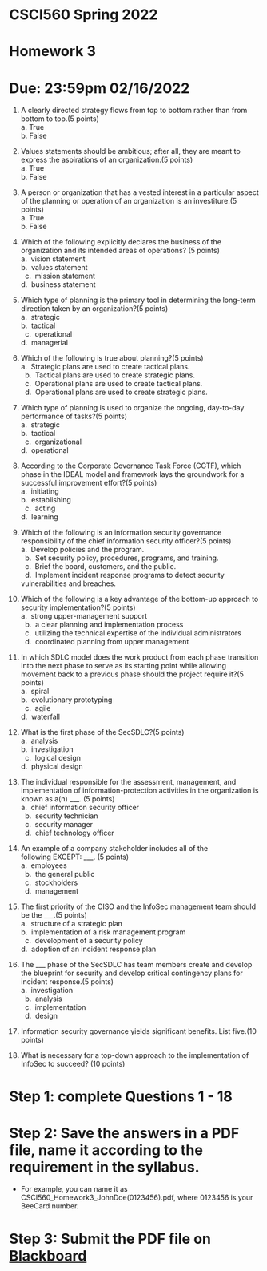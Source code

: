 # CSCI560 Spring 2022
# Homework 3
# Due: 23:59pm 02/16/2022

1. A clearly directed strategy flows from top to bottom rather than from bottom to top.(5 points)<br>
 	a. 	True<br>
 	b. 	False<br>
  
2. Values statements should be ambitious; after all, they are meant to express the aspirations of an organization.(5 points)<br>
 	a. 	True<br>
 	b. 	False<br>
  
  3. A person or organization that has a vested interest in a particular aspect of the planning or operation of an organization is an investiture.(5 points)<br>
 	a. 	True<br>
 	b. 	False<br>
  
  4. Which of the following explicitly declares the business of the organization and its intended areas of operations? (5 points)<br>
  a. 	vision statement<br>	b. 	values statement<br>
 	c. 	mission statement<br>	d. 	business statement<br>
  
  5. Which type of planning is the primary tool in determining the long-term direction taken by an organization?(5 points)<br>
 	a. 	strategic	<br>b. 	tactical<br>
 	c. 	operational<br>	d. 	managerial<br>
  
 6. Which of the following is true about planning?(5 points)<br>
 	a. 	Strategic plans are used to create tactical plans.<br>
 	b. 	Tactical plans are used to create strategic plans.<br>
 	c. 	Operational plans are used to create tactical plans.<br>
 	d. 	Operational plans are used to create strategic plans.<br>
  
  7. Which type of planning is used to organize the ongoing, day-to-day performance of tasks?(5 points)<br>
 	a. 	strategic<br>	b. 	tactical<br>
 	c. 	organizational<br>	d. 	operational<br>
  
  8. According to the Corporate Governance Task Force (CGTF), which phase in the IDEAL model and framework lays the groundwork for a successful improvement effort?(5 points)<br>
 	a. 	initiating<br>	b. 	establishing<br>
 	c. 	acting	<br>d. 	learning<br>
  
  9. Which of the following is an information security governance responsibility of the chief information security officer?(5 points)<br>
 	a. 	Develop policies and the program.<br>
 	b. 	Set security policy, procedures, programs, and training.<br>
 	c. 	Brief the board, customers, and the public.<br>
 	d. 	Implement incident response programs to detect security vulnerabilities and breaches.<br>
  
  10. Which of the following is a key advantage of the bottom-up approach to security implementation?(5 points)<br>
 	a. 	strong upper-management support<br>
 	b. 	a clear planning and implementation process<br>
 	c. 	utilizing the technical expertise of the individual administrators<br>
 	d. 	coordinated planning from upper management<br>
  
  11. In which SDLC model does the work product from each phase transition into the next phase to serve as its starting point while allowing movement back to a previous phase should the project require it?(5 points)<br>
 	a. 	spiral	<br>b. 	evolutionary prototyping<br>
 	c. 	agile	<br>d. 	waterfall<br>
  
  12. What is the first phase of the SecSDLC?(5 points)<br>
 	a. 	analysis	<br>b. 	investigation<br>
 	c. 	logical design<br>	d. 	physical design<br>
  
  13. The individual responsible for the assessment, management, and implementation of information-protection activities in the organization is known as a(n) \_\_\_. (5 points)<br>
  a. 	chief information security officer<br>
 	b. 	security technician<br>
 	c. 	security manager<br>
 	d. 	chief technology officer<br>
  
  14. An example of a company stakeholder includes all of the following EXCEPT: \_\_\_. (5 points)<br>
 	a. 	employees<br>
 	b. 	the general public<br>
 	c. 	stockholders<br>
 	d. 	management<br>

  15. The first priority of the CISO and the InfoSec management team should be the \_\_\_.(5 points)<br>
 	a. 	structure of a strategic plan	<br> b. 	implementation of a risk management program<br> 
 	c. 	development of a security policy<br> 	d. 	adoption of an incident response plan<br> 

16. The \_\_\_  phase of the SecSDLC has team members create and develop the blueprint for security and develop critical contingency plans for incident response.(5 points)<br>
 	a. 	investigation<br> 
 	b. 	analysis<br> 
 	c. 	implementation<br> 
 	d. 	design<br> 
  
  
17. Information security governance yields significant benefits. List five.(10 points)<br>

18. What is necessary for a top-down approach to the implementation of InfoSec to succeed?
(10 points)<br>
  
# Step 1: complete Questions 1 - 18
# Step 2: Save the answers in a PDF file, name it according to the requirement in the syllabus. 
+ For example, you can name it as CSCI560_Homework3_JohnDoe(0123456).pdf, where 0123456 is your BeeCard number.
# Step 3: Submit the PDF file on [Blackboard](https://blackboard.sau.edu/)

